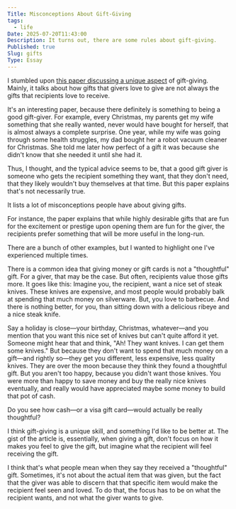```yaml
---
Title: Misconceptions About Gift-Giving
tags:
  - life
Date: 2025-07-20T11:43:00
Description: It turns out, there are some rules about gift-giving.
Published: true
Slug: gifts
Type: Essay
---
```

I stumbled upon [this paper discussing a unique aspect](https://journals.sagepub.com/doi/epub/10.1177/0963721416656937) of gift-giving. Mainly, it talks about how gifts that givers love to give are not always the gifts that recipients love to receive.

It's an interesting paper, because there definitely is something to being a good gift-giver. For example, every Christmas, my parents get my wife something that she really wanted, never would have bought for herself, that is almost always a complete surprise. One year, while my wife was going through some health struggles, my dad bought her a robot vacuum cleaner for Christmas. She told me later how perfect of a gift it was because she didn't know that she needed it until she had it.

Thus, I thought, and the typical advice seems to be, that a good gift giver is someone who gets the recipient something they want, that they don't need, that they likely wouldn't buy themselves at that time. But this paper explains that's not necessarily true.

It lists a lot of misconceptions people have about giving gifts.

For instance, the paper explains that while highly desirable gifts that are fun for the excitement or prestige upon opening them are fun for the giver, the recipients prefer something that will be more useful in the long-run.

There are a bunch of other examples, but I wanted to highlight one I've experienced multiple times.

There is a common idea that giving money or gift cards is not a "thoughtful" gift. For a giver, that may be the case. But often, recipients value those gifts more. It goes like this: Imagine you, the recipient, want a nice set of steak knives. These knives are expensive, and most people would probably balk at spending that much money on silverware. But, you love to barbecue. And there is nothing better, for you, than sitting down with a delicious ribeye and a nice steak knife.

Say a holiday is close—your birthday, Christmas, whatever—and you mention that you want this nice set of knives but can't quite afford it yet. Someone might hear that and think, "Ah! They want knives. I can get them some knives." But because they don't want to spend that much money on a gift—and rightly so—they get you different, less expensive, less quality knives. They are over the moon because they think they found a thoughtful gift. But you aren't too happy, because you didn't want those knives. You were more than happy to save money and buy the really nice knives eventually, and really would have appreciated maybe some money to build that pot of cash.

Do you see how cash—or a visa gift card—would actually be really thoughtful?

I think gift-giving is a unique skill, and something I'd like to be better at. The gist of the article is, essentially, when giving a gift, don't focus on how it makes you feel to give the gift, but imagine what the recipient will feel receiving the gift.

I think that's what people mean when they say they received a "thoughtful" gift. Sometimes, it's not about the actual item that was given, but the fact that the giver was able to discern that that specific item would make the recipient feel seen and loved. To do that, the focus has to be on what the recipient wants, and not what the giver wants to give.